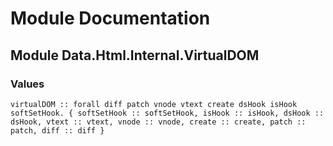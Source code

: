 # Module Documentation

## Module Data.Html.Internal.VirtualDOM

### Values

    virtualDOM :: forall diff patch vnode vtext create dsHook isHook softSetHook. { softSetHook :: softSetHook, isHook :: isHook, dsHook :: dsHook, vtext :: vtext, vnode :: vnode, create :: create, patch :: patch, diff :: diff }



